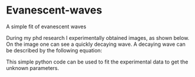 # Evanescent-waves
A simple fit of evanescent waves

During my phd research I experimentally obtained images, as shown below. On the image one can see a quickly decaying wave. A decaying wave can be described by the following equation: 


This simple python code can be used to fit the experimental data to get the unknown parameters. 
